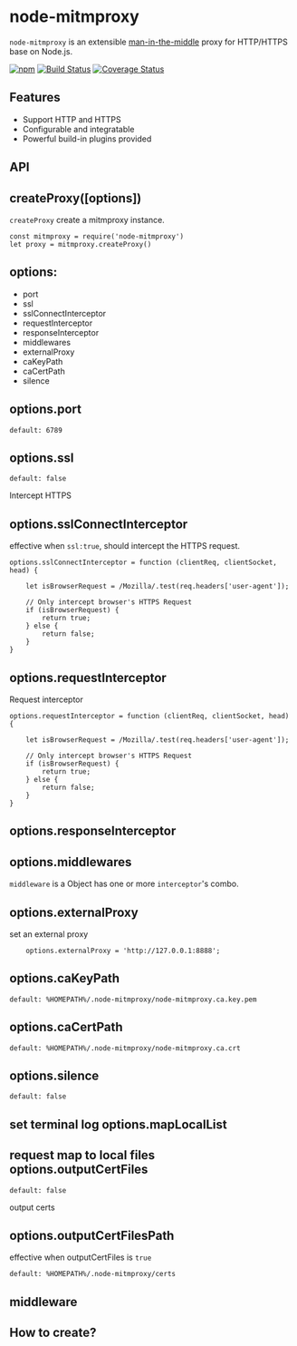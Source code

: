 # node-mitmproxy
`node-mitmproxy` is an extensible [man-in-the-middle](https://en.wikipedia.org/wiki/Man-in-the-middle_attack) proxy for HTTP/HTTPS base on Node.js.

[![npm](https://img.shields.io/npm/dt/node-mitmproxy.svg)](https://www.npmjs.com/package/node-mitmproxy)
[![Build Status](https://travis-ci.org/wuchangming/node-mitmproxy.svg?branch=master)](https://travis-ci.org/wuchangming/node-mitmproxy)
[![Coverage Status](https://coveralls.io/repos/github/wuchangming/node-mitmproxy/badge.svg?branch=master)](https://coveralls.io/github/wuchangming/node-mitmproxy?branch=master)  
## Features
* Support HTTP and HTTPS
* Configurable and integratable
* Powerful build-in plugins provided

## API

createProxy([options])
----------
`createProxy` create a mitmproxy instance.

```
const mitmproxy = require('node-mitmproxy')
let proxy = mitmproxy.createProxy()
```
options:
----------
*   port
*   ssl
*   sslConnectInterceptor
*   requestInterceptor
*   responseInterceptor
*   middlewares
*   externalProxy
*   caKeyPath
*   caCertPath
*   silence

options.port
-----------
```
default: 6789
```
options.ssl
-----------
```
default: false  
```
Intercept HTTPS

options.sslConnectInterceptor
-----------
effective when `ssl:true`, should intercept the HTTPS request.

```
options.sslConnectInterceptor = function (clientReq, clientSocket, head) {

    let isBrowserRequest = /Mozilla/.test(req.headers['user-agent']);

    // Only intercept browser's HTTPS Request
    if (isBrowserRequest) {
        return true;
    } else {
        return false;
    }
}
```

options.requestInterceptor
-----------
Request interceptor
```
options.requestInterceptor = function (clientReq, clientSocket, head) {

    let isBrowserRequest = /Mozilla/.test(req.headers['user-agent']);

    // Only intercept browser's HTTPS Request
    if (isBrowserRequest) {
        return true;
    } else {
        return false;
    }
}
```


options.responseInterceptor
-----------


options.middlewares
-----------
`middleware` is a Object has one or more `interceptor`'s combo.

options.externalProxy
-----------
set an external proxy
```
    options.externalProxy = 'http://127.0.0.1:8888';
```

options.caKeyPath
-----------
```
default: %HOMEPATH%/.node-mitmproxy/node-mitmproxy.ca.key.pem
```

options.caCertPath
-----------
```
default: %HOMEPATH%/.node-mitmproxy/node-mitmproxy.ca.crt
```

options.silence
-----------
```
default: false
```
set terminal log
options.mapLocalList
-----------
request map to local files
options.outputCertFiles
-----------
```
default: false
```
output certs

options.outputCertFilesPath
-----------
effective when outputCertFiles is `true`
```
default: %HOMEPATH%/.node-mitmproxy/certs
```

## middleware
How to create?
-----------
